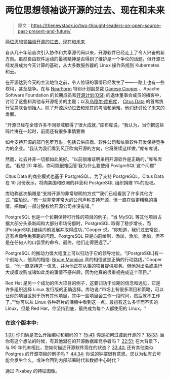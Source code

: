 # 两位思想领袖谈开源的过去、现在和未来

> 原文：<https://thenewstack.io/two-thought-leaders-on-open-source-past-present-and-future/>

[两位思想领袖谈开源的过去、现在和未来](https://thenewstack.simplecast.com/episodes/two-thought-leaders-on-open-source-past-present-and-future)

自从几十年前首次引入协作和共享源代码以来，开源软件已经走上了令人兴奋的新方向。虽然自由软件运动的最初精神是否得到了维护是一个争论的话题，但开源已经发展成为今天计算的基础，从大多数服务器的 Linux 操作系统到 Kubernetes 和云。

在开源达到今天的主流地位之前，令人惊讶的事情已经发生了——一路上也有一些坎坷，甚至战争。在与 [NearForm](https://www.nearform.com/) 特别计划副总裁 [Danese Cooper](https://www.linkedin.com/in/danesecooper) 、Apache Software Foundation 的长期成员和[开源计划(OSI)](https://opensource.org/) 的退休董事会成员的播客中，讨论了这些和其他与开源相关的主题；以及[乌穆尔·库布库](https://www.linkedin.com/in/umurc)， [Citus Data](https://www.citusdata.com/) 的首席执行官兼联合创始人。除了开源运动过去和现在的考验和磨难，他们还讨论了未来的发展。

“开源已经在全球许多不同领域取得了很大成就，”库布库说。“我认为，当你把这些碎片拼在一起时，前面还有很多事情要做

如今支持开源的部门包罗万象，包括云供应商、软件公司和依靠软件开发保持竞争力的企业。“我认为我们看到风正吹向开源的方向，它将继续这样做，”库布库说。

然而，过去并非一切都如此美好。“以前很难证明采用开源软件是正确的，”库布库说。“我想 20 年前，你可能很难回答‘我为什么要使用 PostgreSQL’这个问题"

Citus Data 的商业模式也基于 PostgreSQL，为了支持 PostgreSQL，Citus Data 在 10 月份表示，将向美国和欧洲的非营利 PostgreSQL 组织捐赠 1%的股权。

库珀称这次捐赠是“支持开源的非常聪明的方式”“我们已经看到了许多其他方式，”库珀说。“有一些非常非常大的公司声称支持开源，但一直在做更糟糕的事情，把你的一部分股权给开源公司并没有错。”

PostgreSQL 也是一个长期保持可行性的项目的例子。“当 MySQL 等其他项目占据大部分头条新闻和大部分市场份额时，PostgreSQL 取得了稳步增长，而[PostgreSQL]继续向前发展并取得成功，”Cooper 说。“你知道，我们过去常说，这有点像龟兔赛跑的问题。PostgreSQL 只是向前绘制，添加，添加，添加，但不是在任何人的口袋里的命令。最终，他们走得更远了。”

PostgreSQL 的推动力很大程度上可以归功于它的领导地位。“[PostgreSQL]有一个创始人，他真的相信: [Bruce Momjian](https://www.linkedin.com/in/bruce-momjian-74ab7b1/) 真的相信这是正确的行动路线，”Cooper 说，“他一直坚持这一信念，并为他正在从事的项目提供服务。但他对出名或进行大规模收购或诸如此类的事情不感兴趣，因为他真的很重视完成这个项目。”

Red Hat 是另一个成功的伟大项目的例子，这要归功于长期的信念和远见，它是许多组织选择 Linux 发行版的正确选择。库珀说:“市场上有很多项目和策略，可以让你的项目区别于所有其他项目，其中一些项目会工作一段时间，然后就不工作了。”“你可以从 Linux 各种碎片的沸腾中看到这一点。最初有这么多华而不实的 Linux，但是 Red Hat，你坚持到底，最终成为每个人都使用的 Linux。"

### 在这个版本中:

[1:07:](https://thenewstack.simplecast.com/episodes/two-thought-leaders-on-open-source-past-present-and-future?t=1:07) 你们俩是怎么开始编程和编码的？
[15:41:](https://thenewstack.simplecast.com/episodes/two-thought-leaders-on-open-source-past-present-and-future?t=15:41) 你是如何过渡到开源的？
[18:37:](https://thenewstack.simplecast.com/episodes/two-thought-leaders-on-open-source-past-present-and-future?t=18:37) 当你有这个想法的时候，有其他潜在的开源数据库竞争者吗？
[22:51:](https://thenewstack.simplecast.com/episodes/two-thought-leaders-on-open-source-past-present-and-future?t=22:51) 在大背景下，与 90 年代末相比，您如何描述开源软件现在的状态？
[33:40:](https://thenewstack.simplecast.com/episodes/two-thought-leaders-on-open-source-past-present-and-future?t=33:40) 还有其他类似 Postgres 的开源项目的例子吗？
[44:34:](https://thenewstack.simplecast.com/episodes/two-thought-leaders-on-open-source-past-present-and-future?t=44:34) 你说的钟摆很有意思。您认为私有云可能会发生什么，或许会回到内部部署时代和数据中心时代？

通过 Pixabay 的特征图像。

<svg xmlns:xlink="http://www.w3.org/1999/xlink" viewBox="0 0 68 31" version="1.1"><title>Group</title> <desc>Created with Sketch.</desc></svg>